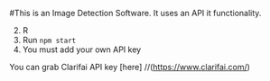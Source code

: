 #This is an Image Detection Software.
It uses an API it functionality.

2. R
3. Run `npm start`
4. You must add your own API key 

You can grab Clarifai API key [here] 
//(https://www.clarifai.com/)
